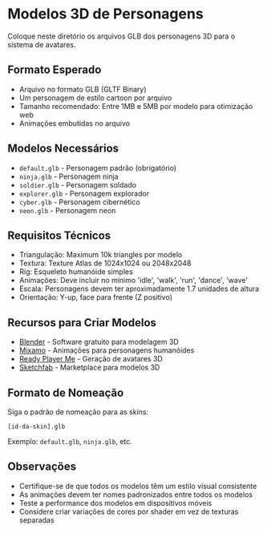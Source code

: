 # Modelos 3D de Personagens

Coloque neste diretório os arquivos GLB dos personagens 3D para o sistema de avatares.

## Formato Esperado

- Arquivo no formato GLB (GLTF Binary)
- Um personagem de estilo cartoon por arquivo
- Tamanho recomendado: Entre 1MB e 5MB por modelo para otimização web
- Animações embutidas no arquivo

## Modelos Necessários

- `default.glb` - Personagem padrão (obrigatório)
- `ninja.glb` - Personagem ninja
- `soldier.glb` - Personagem soldado
- `explorer.glb` - Personagem explorador
- `cyber.glb` - Personagem cibernético
- `neon.glb` - Personagem neon

## Requisitos Técnicos

- Triangulação: Maximum 10k triangles por modelo
- Textura: Texture Atlas de 1024x1024 ou 2048x2048
- Rig: Esqueleto humanóide simples
- Animações: Deve incluir no mínimo 'idle', 'walk', 'run', 'dance', 'wave'
- Escala: Personagens devem ter aproximadamente 1.7 unidades de altura
- Orientação: Y-up, face para frente (Z positivo)

## Recursos para Criar Modelos

- [Blender](https://www.blender.org/) - Software gratuito para modelagem 3D
- [Mixamo](https://www.mixamo.com/) - Animações para personagens humanóides
- [Ready Player Me](https://readyplayer.me/) - Geração de avatares 3D
- [Sketchfab](https://sketchfab.com/) - Marketplace para modelos 3D

## Formato de Nomeação

Siga o padrão de nomeação para as skins:

```
[id-da-skin].glb
```

Exemplo: `default.glb`, `ninja.glb`, etc.

## Observações

- Certifique-se de que todos os modelos têm um estilo visual consistente
- As animações devem ter nomes padronizados entre todos os modelos
- Teste a performance dos modelos em dispositivos móveis
- Considere criar variações de cores por shader em vez de texturas separadas 